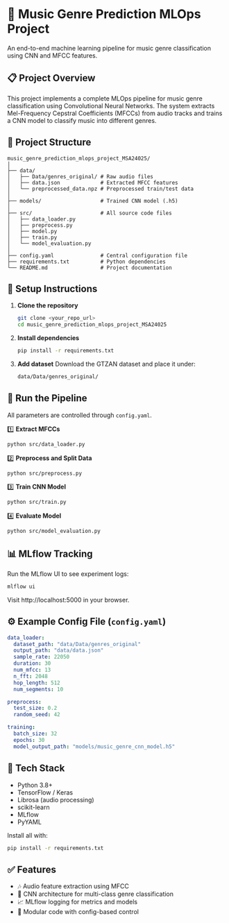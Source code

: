 # 🎵 Music Genre Prediction MLOps Project

An end-to-end machine learning pipeline for music genre classification using CNN and MFCC features.

## 📋 Project Overview

This project implements a complete MLOps pipeline for music genre classification using Convolutional Neural Networks. The system extracts Mel-Frequency Cepstral Coefficients (MFCCs) from audio tracks and trains a CNN model to classify music into different genres.

## 📁 Project Structure

```
music_genre_prediction_mlops_project_MSA24025/
│
├── data/
│   ├── Data/genres_original/ # Raw audio files
│   ├── data.json             # Extracted MFCC features
│   └── preprocessed_data.npz # Preprocessed train/test data
│
├── models/                   # Trained CNN model (.h5)
│
├── src/                      # All source code files
│   ├── data_loader.py
│   ├── preprocess.py
│   ├── model.py
│   ├── train.py
│   └── model_evaluation.py
│
├── config.yaml               # Central configuration file
├── requirements.txt          # Python dependencies
└── README.md                 # Project documentation
```

## 🔧 Setup Instructions

1. **Clone the repository**
   ```bash
   git clone <your_repo_url>
   cd music_genre_prediction_mlops_project_MSA24025
   ```

2. **Install dependencies**
   ```bash
   pip install -r requirements.txt
   ```

3. **Add dataset**
   Download the GTZAN dataset and place it under:
   ```bash
   data/Data/genres_original/
   ```

## 🚀 Run the Pipeline

All parameters are controlled through `config.yaml`.

1️⃣ **Extract MFCCs**
   ```bash
   python src/data_loader.py
   ```

2️⃣ **Preprocess and Split Data**
   ```bash
   python src/preprocess.py
   ```

3️⃣ **Train CNN Model**
   ```bash
   python src/train.py
   ```

4️⃣ **Evaluate Model**
   ```bash
   python src/model_evaluation.py
   ```

## 📊 MLflow Tracking

Run the MLflow UI to see experiment logs:
```bash
mlflow ui
```
Visit http://localhost:5000 in your browser.

## ⚙️ Example Config File (`config.yaml`)

```yaml
data_loader:
  dataset_path: "data/Data/genres_original"
  output_path: "data/data.json"
  sample_rate: 22050
  duration: 30
  num_mfcc: 13
  n_fft: 2048
  hop_length: 512
  num_segments: 10

preprocess:
  test_size: 0.2
  random_seed: 42

training:
  batch_size: 32
  epochs: 30
  model_output_path: "models/music_genre_cnn_model.h5"
```

## 🧰 Tech Stack

* Python 3.8+
* TensorFlow / Keras
* Librosa (audio processing)
* scikit-learn
* MLflow
* PyYAML

Install all with:
```bash
pip install -r requirements.txt
```

## ✅ Features

* 🎶 Audio feature extraction using MFCC
* 🧠 CNN architecture for multi-class genre classification
* 📈 MLflow logging for metrics and models
* 🔌 Modular code with config-based control
